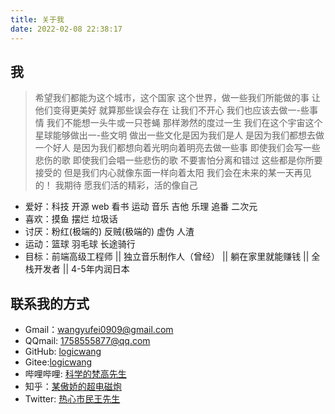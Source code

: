 ```yaml
---
title: 关于我
date: 2022-02-08 22:38:17
---
```


## 我 
>希望我们都能为这个城市，这个国家
>这个世界，做一些我们所能做的事
>让他们变得更美好
>就算那些误会存在
>让我们不开心
>我们也应该去做一-些事情
>我们不能想一头牛或一只苍蝇
>那样渺然的度过一生
>我们在这个宇宙这个星球能够做出一-些文明
>做出一些文化是因为我们是人
>是因为我们都想去做一个好人
>是因为我们都想向着光明向着明亮去做一些事
>即使我们会写一些悲伤的歌
>即使我们会唱一些悲伤的歌
>不要害怕分离和错过
>这些都是你所要接受的
>但是我们内心就像东面一样向着太阳
>我们会在未来的某一天再见的！ 我期待
>愿我们活的精彩，活的像自己

- 爱好：科技 开源 web 看书 运动 音乐 吉他 乐理  追番 二次元
- 喜欢：摸鱼 摆烂 垃圾话
- 讨厌：粉红(极端的) 反贼(极端的) 虚伪 人渣 
- 运动：篮球 羽毛球 长途骑行
- 目标：前端高级工程师  || 独立音乐制作人（曾经） || 躺在家里就能赚钱  ||  全栈开发者  ||  4-5年内润日本
  
## 联系我的方式

- Gmail：<wangyufei0909@gmail.com>
- QQmail: <1758555877@qq.com>
- GitHub: [logicwang](https://github.com/logicwang)
- Gitee:[logicwang](https://gitee.com/wangyf2020)
- 哔哩哔哩: [科学的梵高先生](https://space.bilibili.com/474868654?spm_id_from=333.1007.0.0)
- 知乎：[某傲娇的超电磁炮](https://www.zhihu.com/people/peng-yu-yan-44-15)
- Twitter: [热心市民王先生](https://twitter.com/biantaiw)